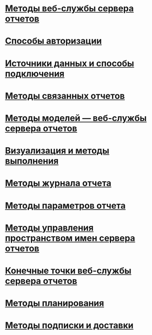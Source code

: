 # [Методы веб-службы сервера отчетов](report-server-web-service-methods.md)

# [Способы авторизации](authorization-methods.md)
# [Источники данных и способы подключения](data-sources-and-connection-methods.md)
# [Методы связанных отчетов](linked-reports-methods.md)
# [Методы моделей — веб-службы сервера отчетов](model-methods-report-server-web-service.md)
# [Визуализация и методы выполнения](rendering-and-execution-methods.md)
# [Методы журнала отчета](report-history-methods.md)
# [Методы параметров отчета](report-parameters-methods.md)
# [Методы управления пространством имен сервера отчетов](report-server-namespace-management-methods.md)
# [Конечные точки веб-службы сервера отчетов](report-server-web-service-endpoints.md)
# [Методы планирования](scheduling-methods.md)
# [Методы подписки и доставки](subscription-and-delivery-methods.md)
